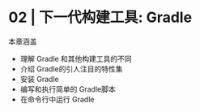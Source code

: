 # 02 | 下一代构建工具: Gradle

本章涵盖

- 理解 Gradle 和其他构建工具的不同
- 介绍 Gradle的引人注目的特性集
- 安装 Gradle
- 编写和执行简单的 Gradle脚本
- 在命令行中运行 Gradle

